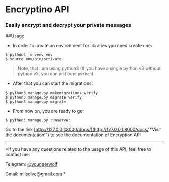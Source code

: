 # Encryptino API
### Easily encrypt and decrypt your private messages

##Usage
+ In order to create an environment for libraries you need create one:
```console
$ python3 -m venv env
$ source env/bin/activate
```
>Note, that I am using python3 (If you have a single python v3 without python v2, you can just type `python`)
+ After that you can start the migrations:
```console
$ python3 manage.py makemigrations verify
$ python3 manage.py migrate verify
$ python3 manage.py migrate
```

+ From now on, you are ready to go:
```console
$ python3 manage.py runserver
```

Go to the link [http://127.0.0.1:8000/docs/](http://127.0.0.1:8000/docs/ "Visit the documentation!") to see the documentation of Encryption API

<hr>

*If you have any questions related to the usage of this API, feel free to contact me:

Telegram: [@youngerwolf](https://t.me/youngerwolf "Contact me via telegram!")

Gmail: [milsolve@gmail.com](mailto:milsolve@gmail.com "Contact me via gmail!")
*
